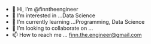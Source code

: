 - 👋 Hi, I’m @finntheengineer
- 👀 I’m interested in ...Data Science 
- 🌱 I’m currently learning ...Programming, Data Science 
- 💞️ I’m looking to collaborate on ...
- 📫 How to reach me ... finn.the.engineer@gmail.com

<!---
finntheengineer/finntheengineer is a ✨ special ✨ repository because its `README.md` (this file) appears on your GitHub profile.
You can click the Preview link to take a look at your changes.
--->
